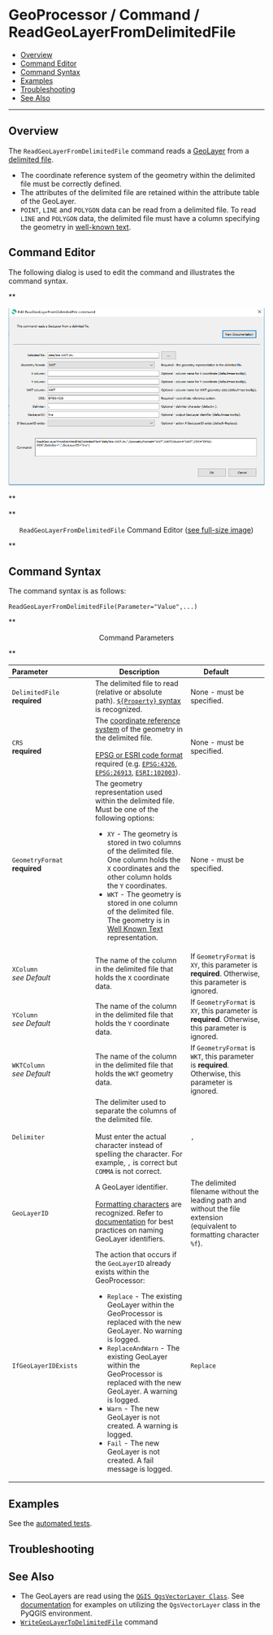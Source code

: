 # GeoProcessor / Command / ReadGeoLayerFromDelimitedFile #

* [Overview](#overview)
* [Command Editor](#command-editor)
* [Command Syntax](#command-syntax)
* [Examples](#examples)
* [Troubleshooting](#troubleshooting)
* [See Also](#see-also)

-------------------------

## Overview ##

The `ReadGeoLayerFromDelimitedFile` command reads a [GeoLayer](../../introduction/introduction.md#geolayer)
from a [delimited file](https://en.wikipedia.org/wiki/Delimiter-separated_values). 

* The coordinate reference system of the geometry within the delimited file must be correctly defined.
* The attributes of the delimited file are retained within the attribute table of the GeoLayer.
* `POINT`, `LINE` and `POLYGON` data can be read from a delimited file.
To read `LINE` and `POLYGON` data,
the delimited file must have a column specifying the geometry in [well-known text](https://en.wikipedia.org/wiki/Well-known_text).

## Command Editor ##

The following dialog is used to edit the command and illustrates the command syntax.

**<p style="text-align: center;">
![ReadGeoLayerFromDelimitedFile](ReadGeoLayerFromDelimitedFile.png)
</p>**

**<p style="text-align: center;">
`ReadGeoLayerFromDelimitedFile` Command Editor (<a href="../ReadGeoLayerFromDelimitedFile.png">see full-size image</a>)
</p>**

## Command Syntax ##

The command syntax is as follows:

```text
ReadGeoLayerFromDelimitedFile(Parameter="Value",...)
```
**<p style="text-align: center;">
Command Parameters
</p>**

|**Parameter**&nbsp;&nbsp;&nbsp;&nbsp;&nbsp;&nbsp;&nbsp;&nbsp;&nbsp;&nbsp;&nbsp;&nbsp;&nbsp;&nbsp;&nbsp;&nbsp;&nbsp;&nbsp;&nbsp;&nbsp;&nbsp; | **Description** | **Default**&nbsp;&nbsp;&nbsp;&nbsp;&nbsp;&nbsp;&nbsp;&nbsp;&nbsp;&nbsp; |
| --------------|-----------------|----------------- |
| `DelimitedFile` <br> **required**| The delimited file to read (relative or absolute path). [`${Property}` syntax](../../introduction/introduction.md#geoprocessor-properties-property) is recognized.| None - must be specified. |
|`CRS` <br> **required**|The [coordinate reference system](https://en.wikipedia.org/wiki/Spatial_reference_system) of the geometry in the delimited file. <br><br>[EPSG or ESRI code format](http://spatialreference.org/ref/epsg/) required (e.g. [`EPSG:4326`](http://spatialreference.org/ref/epsg/4326/), [`EPSG:26913`](http://spatialreference.org/ref/epsg/nad83-utm-zone-13n/), [`ESRI:102003`](http://spatialreference.org/ref/esri/usa-contiguous-albers-equal-area-conic/)).|None - must be specified. |
|`GeometryFormat` <br> **required**|The geometry representation used within the delimited file. Must be one of the following options:<ul><li>`XY` - The geometry is stored in two columns of the delimited file. One column holds the `X` coordinates and the other column holds the `Y` coordinates.</li><li>`WKT` - The geometry is stored in one column of the delimited file. The geometry is in [Well Known Text](https://en.wikipedia.org/wiki/Well-known_text) representation.</li></ul>|None - must be specified. |
|`XColumn`<br> *see Default*|The name of the column in the delimited file that holds the `X` coordinate data.|If `GeometryFormat` is `XY`, this parameter is **required**. Otherwise, this parameter is ignored.|
|`YColumn`<br> *see Default*|The name of the column in the delimited file that holds the `Y` coordinate data.|If `GeometryFormat` is `XY`, this parameter is **required**. Otherwise, this parameter is ignored.|
|`WKTColumn`<br> *see Default*|The name of the column in the delimited file that holds the `WKT` geometry data.|If `GeometryFormat` is `WKT`, this parameter is **required**. Otherwise, this parameter is ignored.|
|`Delimiter`| The delimiter used to separate the columns of the delimited file.<br><br> Must enter the actual character instead of spelling the character. For example, `,` is correct but `COMMA` is not correct.|`,`|
|`GeoLayerID`|A GeoLayer identifier. <br><br>[Formatting characters](../../introduction/introduction.md#geolayer-property-format-specifiers) are recognized. Refer to [documentation](../../best-practices/geolayer-identifiers.md) for best practices on naming GeoLayer identifiers.| The delimited filename without the leading path and without the file extension (equivalent to formatting character `%f`).|
|`IfGeoLayerIDExists`|The action that occurs if the `GeoLayerID` already exists within the GeoProcessor:<ul><li>`Replace` - The existing GeoLayer within the GeoProcessor is replaced with the new GeoLayer. No warning is logged.</li><li>`ReplaceAndWarn` - The existing GeoLayer within the GeoProcessor is replaced with the new GeoLayer. A warning is logged.</li><li>`Warn` - The new GeoLayer is not created. A warning is logged.</li><li>`Fail` - The new GeoLayer is not created. A fail message is logged.</li></ul> | `Replace` | 

## Examples ##

See the [automated tests](https://github.com/OpenWaterFoundation/owf-app-geoprocessor-python-test/tree/master/test/commands/ReadGeoLayerFromDelimitedFile).

## Troubleshooting ##

## See Also ##

* The GeoLayers are read using the [`QGIS QgsVectorLayer Class`](https://qgis.org/api/classQgsVectorLayer.html).
See [documentation](https://docs.qgis.org/2.14/en/docs/pyqgis_developer_cookbook/loadlayer.html#vector-layers)
for examples on utilizing the `QgsVectorLayer` class in the PyQGIS environment.
* [`WriteGeoLayerToDelimitedFile`](../WriteGeoLayerToDelimitedFile/WriteGeoLayerToDelimitedFile.md) command
